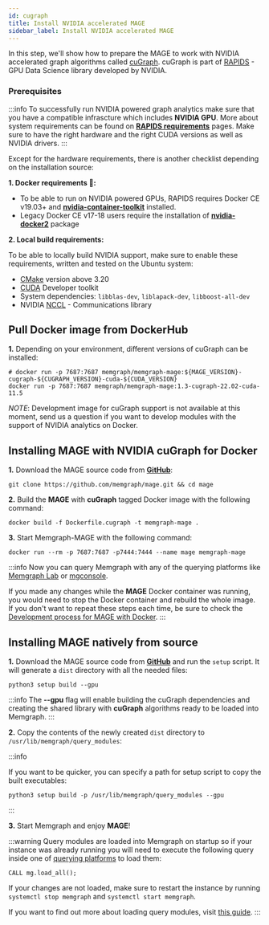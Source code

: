 ```yaml
---
id: cugraph
title: Install NVIDIA accelerated MAGE
sidebar_label: Install NVIDIA accelerated MAGE
---
```


In this step, we'll show how to prepare the MAGE to work with NVIDIA accelerated graph algorithms
called [cuGraph](https://github.com/rapidsai/cugraph). cuGraph is part of  [RAPIDS](https://rapids.ai/) - GPU Data Science library developed by NVIDIA.

### Prerequisites
:::info 
To successfully run NVIDIA powered graph analytics make sure that you have a compatible infrascture which includes **NVIDIA GPU**. More about system requirements can be found on [**RAPIDS requirements**](https://rapids.ai/start.html#requirements) pages. Make sure to have the right hardware and the right CUDA versions as well as NVIDIA drivers. 
:::

Except for the hardware requirements, there is another checklist depending on the installation source:

**1. Docker requirements :whale::**
- To be able to run on NVIDIA powered GPUs, RAPIDS requires Docker CE v19.03+ and [**nvidia-container-toolkit**](https://github.com/NVIDIA/nvidia-docker#quickstart) installed.
- Legacy Docker CE v17-18 users require the installation of [**nvidia-docker2**](https://github.com/NVIDIA/nvidia-docker/wiki/Installation-(version-2.0)) package  

**2. Local build requirements:**

To be able to locally build NVIDIA support, make sure to enable these requirements, written and tested on the Ubuntu system:

- [CMake](https://cmake.org/) version above 3.20
- [CUDA](https://developer.nvidia.com/cuda-toolkit) Developer toolkit 
- System dependencies: `libblas-dev`, `liblapack-dev`, `libboost-all-dev`
- NVIDIA [NCCL](https://developer.nvidia.com/nccl) - Communications library

## Pull Docker image from DockerHub

**1.** Depending on your environment, different versions of cuGraph can be installed:

```shell
# docker run -p 7687:7687 memgraph/memgraph-mage:${MAGE_VERSION}-cugraph-${CUGRAPH_VERSION}-cuda-${CUDA_VERSION}
docker run -p 7687:7687 memgraph/memgraph-mage:1.3-cugraph-22.02-cuda-11.5
```

*NOTE*: Development image for cuGraph support is not available at this moment, send us a question if you want to develop modules with the support of NVIDIA analytics on Docker.
## Installing MAGE with NVIDIA cuGraph for Docker

**1.** Download the MAGE source code from
**[GitHub](https://github.com/memgraph/mage)**:

```shell
git clone https://github.com/memgraph/mage.git && cd mage
```

**2.** Build the **MAGE** with **cuGraph** tagged Docker image with the following command:

```shell
docker build -f Dockerfile.cugraph -t memgraph-mage .
```

**3.** Start Memgraph-MAGE with the following command:

```shell
docker run --rm -p 7687:7687 -p7444:7444 --name mage memgraph-mage
```

:::info
Now you can query Memgraph with any of the querying platforms like [Memgraph
Lab](https://memgraph.com/product/lab) or
[mgconsole](https://github.com/memgraph/mgconsole).

If you made any changes while the **MAGE** Docker container was running, you
would need to stop the Docker container and rebuild the whole image. If you
don't want to repeat these steps each time, be sure to check the [Development
process for MAGE with
Docker](https://github.com/memgraph/mage#developing-mage-with-docker).
:::

## Installing MAGE natively from source

**1.** Download the MAGE source code from
**[GitHub](https://github.com/memgraph/mage)** and run the `setup` script. It
will generate a `dist` directory with all the needed files:

```shell
python3 setup build --gpu
```

:::info
The **--gpu** flag will enable building the cuGraph dependencies and creating the shared library with **cuGraph** algorithms ready to be loaded into Memgraph. 
:::

**2.** Copy the contents of the newly created `dist` directory to
`/usr/lib/memgraph/query_modules`:

:::info

If you want to be quicker, you can specify a path for setup script to copy the
built executables:

```shell
python3 setup build -p /usr/lib/memgraph/query_modules --gpu
```

:::

**3.** Start Memgraph and enjoy **MAGE**!

:::warning Query modules are loaded into Memgraph on startup so if your instance
was already running you will need to execute the following query inside one of
[querying platforms](https://memgraph.com/docs/memgraph/connect-to-memgraph) to
load them:

```
CALL mg.load_all();
```

If your changes are not loaded, make sure to restart the instance by running
`systemctl stop memgraph` and `systemctl start memgraph`.

If you want to find out more about loading query modules, visit [this
guide](/usage/loading-modules.md).
:::

